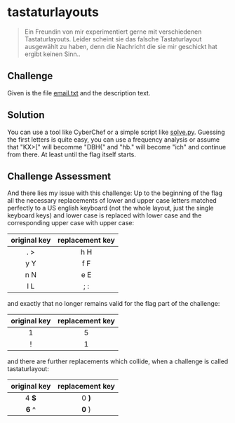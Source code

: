 # tastaturlayouts
> Ein Freundin von mir experimentiert gerne mit verschiedenen Tastaturlayouts. Leider scheint sie das falsche Tastaturlayout ausgewählt zu haben, denn die Nachricht die sie mir geschickt hat ergibt keinen Sinn..

## Challenge
Given is the file [email.txt](email.txt) and the description text.

## Solution
You can use a tool like CyberChef or a simple script like [solve.py](solve.py). Guessing the first letters is quite easy, you can use a frequency analysis or assume that "KX>[" will becomme "DBH{" and "hb." will become "ich" and continue from there. At least until the flag itself starts.

## Challenge Assessment
And there lies my issue with this challenge:
Up to the beginning of the flag all the necessary replacements of lower and upper case letters matched perfectly to a US english keyboard (not the whole layout, just the single keyboard keys) and lower case is replaced with lower case and the corresponding upper case with upper case:

| original key | replacement key |
| :-: | :-: |
| . > | h H |
| y Y | f F |
| n N | e E |
| l L | ; : |

and exactly that no longer remains valid for the flag part of the challenge:

| original key | replacement key |
| :-: | :-: |
| 1 | 5 | 
| ! | 1 |

and there are further replacements which collide, when a challenge is called tastaturlayout:

| original key | replacement key |
| :-: | :-: |
| 4 **$** | 0 **)** |
| **6** ^ | **0** ) |

